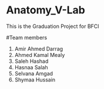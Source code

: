 # Anatomy_V-Lab

This is the Graduation Project for BFCI 


#Team members

1. Amir Ahmed Darrag
2. Ahmed Kamal Mealy
3. Saleh Hashad
4. Hasnaa Salah
5. Selvana Amgad
6. Shymaa Hussain 